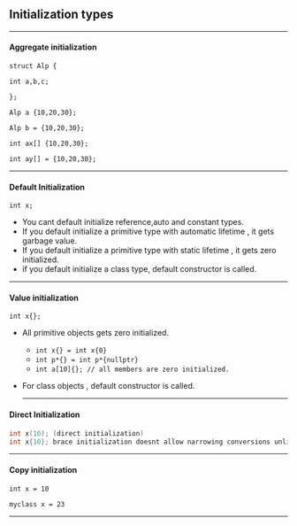 ## Initialization types

---

#### Aggregate initialization

```
struct Alp {

int a,b,c;

};

Alp a {10,20,30};

Alp b = {10,20,30};

int ax[] {10,20,30};

int ay[] = {10,20,30};
```

---

#### Default Initialization

`int x;` 

* You cant default initialize reference,auto and constant types.
* If you default initialize a primitive type with automatic lifetime , it gets garbage value.
* If you default initialize a primitive type with static lifetime , it gets zero initialized.
* if you default initialize a class type, default constructor is called.

---

#### Value initialization

`int x{}; `

* All primitive objects gets zero initialized.
  * `int x{} = int x{0}`
  * `int p*{} = int p*{nullptr}`
  * `int a[10]{}; // all members are zero initialized.`

* For class objects , default constructor is called.

  ---

#### Direct Initialization

```c++
int x(10); (direct initialization)
int x{10}; brace initialization doesnt allow narrowing conversions unlike paranthesis (direct list initialization)
```

---

#### Copy initialization

`int x = 10`

`myclass x = 23`



---



